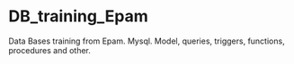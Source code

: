 # DB_training_Epam
Data Bases training from Epam. Mysql. Model, queries, triggers, functions, procedures and other.
